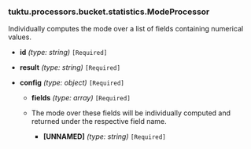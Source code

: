 ### tuktu.processors.bucket.statistics.ModeProcessor
Individually computes the mode over a list of fields containing numerical values.

  * **id** *(type: string)* `[Required]`

  * **result** *(type: string)* `[Required]`

  * **config** *(type: object)* `[Required]`

    * **fields** *(type: array)* `[Required]`
    - The mode over these fields will be individually computed and returned under the respective field name.
 
      * **[UNNAMED]** *(type: string)* `[Required]`

